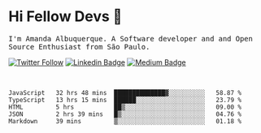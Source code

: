 # Hi Fellow Devs :wave:
   
<p>
  <samp>
    I'm Amanda Albuquerque. A Software developer and and Open Source Enthusiast from São Paulo.
  </samp>

  
  [![Twitter Follow](https://img.shields.io/twitter/follow/alalbux?style=social)](https://www.twitter.com/alalbux)
  [![Linkedin Badge](https://img.shields.io/badge/-alalbux-blue?style=flat-square&logo=Linkedin&logoColor=white&link=https://www.linkedin.com/in/alalbux/)](https://www.linkedin.com/in/alalbux/)
  [![Medium Badge](https://img.shields.io/badge/-alalbux-black?style=flat-square&logo=Medium&logoColor=white&link=https://medium.com/@alalbux)](https://medium.com/@alalbux)
</p>

  <br/>
  

<!--START_SECTION:waka-->
```text
JavaScript   32 hrs 48 mins  ██████████████▓░░░░░░░░░░   58.87 % 
TypeScript   13 hrs 15 mins  ██████░░░░░░░░░░░░░░░░░░░   23.79 % 
HTML         5 hrs           ██▒░░░░░░░░░░░░░░░░░░░░░░   09.00 % 
JSON         2 hrs 39 mins   █▒░░░░░░░░░░░░░░░░░░░░░░░   04.76 % 
Markdown     39 mins         ▒░░░░░░░░░░░░░░░░░░░░░░░░   01.18 % 
```
<!--END_SECTION:waka-->


